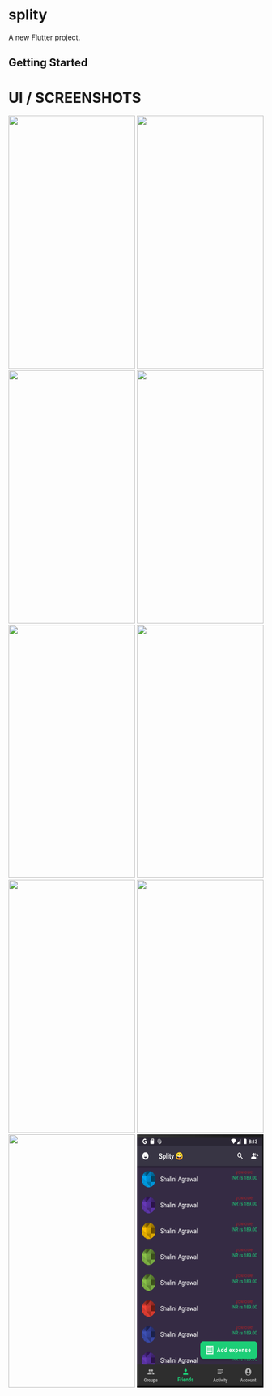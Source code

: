 # splity

A new Flutter project.

## Getting Started
# UI / SCREENSHOTS
<a href="url"><img src="https://user-images.githubusercontent.com/76595515/176007729-387932af-f6d0-4c0d-8bfe-8f76eeb885e3.png"  height="500" width="250" ></a>
<a href="url"><img src="https://user-images.githubusercontent.com/76595515/176007822-e04589ca-8a78-4441-a738-b220ed60b253.png"  height="500" width="250" ></a>
<a href="url"><img src="https://user-images.githubusercontent.com/76595515/176007862-14d987ab-7e50-4162-8c65-81aec79a17e8.png"  height="500" width="250" ></a>
<a href="url"><img src="https://user-images.githubusercontent.com/76595515/176007952-77675295-b4ab-4961-af2e-07f582475a6c.png"  height="500" width="250" ></a>
<a href="url"><img src="https://user-images.githubusercontent.com/76595515/176692159-4fee439f-120a-47e7-80da-48a459fbdca7.png"  height="500" width="250" ></a>
<a href="url"><img src="https://user-images.githubusercontent.com/76595515/176008134-9ebfe639-04f8-4c03-bae0-548c8b1d145d.png"  height="500" width="250" ></a>
<a href="url"><img src="https://user-images.githubusercontent.com/76595515/176693441-4f7f83f4-1abc-4541-b8c6-c59aaaba77d6.png"  height="500" width="250" ></a>
<a href="url"><img src="https://user-images.githubusercontent.com/76595515/176693531-3a0262f4-f047-4305-aaf3-d00bc9565712.png"  height="500" width="250" ></a>
<a href="url"><img src="https://user-images.githubusercontent.com/76595515/176693698-7ee91c07-20f2-4434-87dc-7f6cb902ef7e.png"  height="500" width="250" ></a>
<a href="url"><img src="img.png"  height="500" width="250" ></a>

